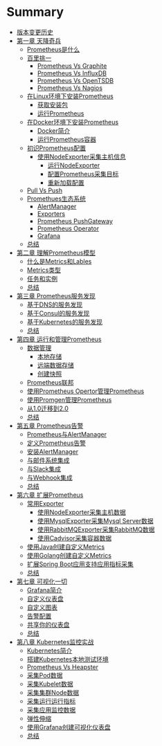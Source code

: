 # Summary
* [版本变更历史]()
* [第一章 天降奇兵]()
    * [Prometheus是什么]()
    * [百里挑一]()
        * [Prometheus Vs Graphite]()
        * [Prometheus Vs InfluxDB]()
        * [Prometheus Vs OpenTSDB]()
        * [Prometheus Vs Nagios]()
    * [在Linux环境下安装Prometheus]()
        * [获取安装包]()
        * [运行Prometheus]()
    * [在Docker环境下安装Prometheus]()
        * [Docker简介]()
        * [运行Prometheus容器]()
    * [初识Prometheus配置]()
        * [使用NodeExporter采集主机信息]()
            * [运行NodeExporter]()
            * [配置Prometheus采集目标]()
            * [重新加载配置]()
    * [Pull Vs Push]()
    * [Promethues生态系统]()
        * [AlertManager]()
        * [Exporters]()
        * [Prometheus PushGateway]()
        * [Prometheus Operator]()
        * [Grafana]()
    * [总结]()
* [第二章 理解Prometheus模型]()
    * [什么是Metrics和Lables]()
    * [Metrics类型]()
    * [任务和实例]()
    * [总结]()
* [第三章 Prometheus服务发现]()
    * [基于DNS的服务发现]()
    * [基于Consul的服务发现]()
    * [基于Kubernetes的服务发现]()
    * [总结]()
* [第四章 运行和管理Prometheus]()
    * [数据管理]()
        * [本地存储]()
        * [远端数据存储]()
        * [创建快照]()
    * [Prometheus联邦]()
    * [使用Prometheus Opertor管理Prometheus]()
    * [使用Promgen管理Prometheus]()
    * [从1.0迁移到2.0]()
    * [总结]()
* [第五章 Prometheus告警]()
    * [Prometheus与AlertManager]()
    * [定义Prometheus告警]()
    * [安装AlertManager]()
    * [与邮件系统集成]()
    * [与Slack集成]()
    * [与Webhook集成]()
    * [总结]()
* [第六章 扩展Prometheus]()
    * [常用Exporter]()
        * [使用NodeExporter采集主机数据]()
        * [使用MysqlExporter采集Mysql Server数据]()
        * [使用RabbitMQExporter采集RabbitMQ数据]()
        * [使用Cadvisor采集容器数据]()
    * [使用Java创建自定义Metrics]()
    * [使用Golang创建自定义Metrics]()
    * [扩展Spring Boot应用支持应用指标采集]()
    * [总结]()
* [第七章 可视化一切]()
    * [Grafana简介]()
    * [自定义仪表盘]()
    * [自定义图表]()
    * [告警配置]()
    * [共享你的仪表盘]()
    * [总结]()
* [第八章 Kubernetes监控实战]()
    * [Kubernetes简介]()
    * [搭建Kubernetes本地测试环境]()
    * [Prometheus Vs Heapster]()
    * [采集Pod数据]()
    * [采集Kubelet数据]()
    * [采集集群Node数据]()
    * [采集运行运行指标]()
    * [采集应用监控数据]()
    * [弹性伸缩]()
    * [使用Grafana创建可视化仪表盘]()
    * [总结]()